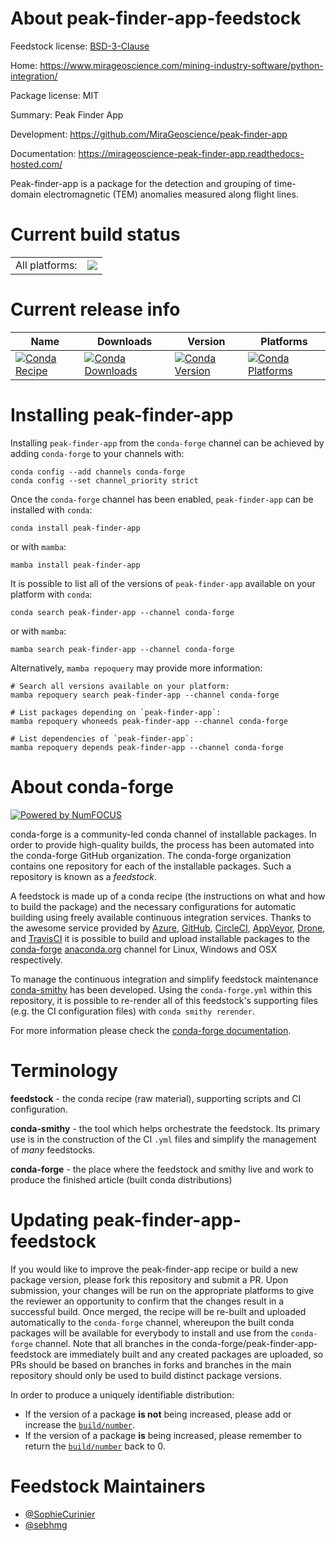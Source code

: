 About peak-finder-app-feedstock
===============================

Feedstock license: [BSD-3-Clause](https://github.com/conda-forge/peak-finder-app-feedstock/blob/main/LICENSE.txt)

Home: https://www.mirageoscience.com/mining-industry-software/python-integration/

Package license: MIT

Summary: Peak Finder App

Development: https://github.com/MiraGeoscience/peak-finder-app

Documentation: https://mirageoscience-peak-finder-app.readthedocs-hosted.com/

Peak-finder-app is a package for the detection and grouping of time-domain electromagnetic
(TEM) anomalies measured along flight lines.


Current build status
====================


<table><tr><td>All platforms:</td>
    <td>
      <a href="https://dev.azure.com/conda-forge/feedstock-builds/_build/latest?definitionId=23311&branchName=main">
        <img src="https://dev.azure.com/conda-forge/feedstock-builds/_apis/build/status/peak-finder-app-feedstock?branchName=main">
      </a>
    </td>
  </tr>
</table>

Current release info
====================

| Name | Downloads | Version | Platforms |
| --- | --- | --- | --- |
| [![Conda Recipe](https://img.shields.io/badge/recipe-peak--finder--app-green.svg)](https://anaconda.org/conda-forge/peak-finder-app) | [![Conda Downloads](https://img.shields.io/conda/dn/conda-forge/peak-finder-app.svg)](https://anaconda.org/conda-forge/peak-finder-app) | [![Conda Version](https://img.shields.io/conda/vn/conda-forge/peak-finder-app.svg)](https://anaconda.org/conda-forge/peak-finder-app) | [![Conda Platforms](https://img.shields.io/conda/pn/conda-forge/peak-finder-app.svg)](https://anaconda.org/conda-forge/peak-finder-app) |

Installing peak-finder-app
==========================

Installing `peak-finder-app` from the `conda-forge` channel can be achieved by adding `conda-forge` to your channels with:

```
conda config --add channels conda-forge
conda config --set channel_priority strict
```

Once the `conda-forge` channel has been enabled, `peak-finder-app` can be installed with `conda`:

```
conda install peak-finder-app
```

or with `mamba`:

```
mamba install peak-finder-app
```

It is possible to list all of the versions of `peak-finder-app` available on your platform with `conda`:

```
conda search peak-finder-app --channel conda-forge
```

or with `mamba`:

```
mamba search peak-finder-app --channel conda-forge
```

Alternatively, `mamba repoquery` may provide more information:

```
# Search all versions available on your platform:
mamba repoquery search peak-finder-app --channel conda-forge

# List packages depending on `peak-finder-app`:
mamba repoquery whoneeds peak-finder-app --channel conda-forge

# List dependencies of `peak-finder-app`:
mamba repoquery depends peak-finder-app --channel conda-forge
```


About conda-forge
=================

[![Powered by
NumFOCUS](https://img.shields.io/badge/powered%20by-NumFOCUS-orange.svg?style=flat&colorA=E1523D&colorB=007D8A)](https://numfocus.org)

conda-forge is a community-led conda channel of installable packages.
In order to provide high-quality builds, the process has been automated into the
conda-forge GitHub organization. The conda-forge organization contains one repository
for each of the installable packages. Such a repository is known as a *feedstock*.

A feedstock is made up of a conda recipe (the instructions on what and how to build
the package) and the necessary configurations for automatic building using freely
available continuous integration services. Thanks to the awesome service provided by
[Azure](https://azure.microsoft.com/en-us/services/devops/), [GitHub](https://github.com/),
[CircleCI](https://circleci.com/), [AppVeyor](https://www.appveyor.com/),
[Drone](https://cloud.drone.io/welcome), and [TravisCI](https://travis-ci.com/)
it is possible to build and upload installable packages to the
[conda-forge](https://anaconda.org/conda-forge) [anaconda.org](https://anaconda.org/)
channel for Linux, Windows and OSX respectively.

To manage the continuous integration and simplify feedstock maintenance
[conda-smithy](https://github.com/conda-forge/conda-smithy) has been developed.
Using the ``conda-forge.yml`` within this repository, it is possible to re-render all of
this feedstock's supporting files (e.g. the CI configuration files) with ``conda smithy rerender``.

For more information please check the [conda-forge documentation](https://conda-forge.org/docs/).

Terminology
===========

**feedstock** - the conda recipe (raw material), supporting scripts and CI configuration.

**conda-smithy** - the tool which helps orchestrate the feedstock.
                   Its primary use is in the construction of the CI ``.yml`` files
                   and simplify the management of *many* feedstocks.

**conda-forge** - the place where the feedstock and smithy live and work to
                  produce the finished article (built conda distributions)


Updating peak-finder-app-feedstock
==================================

If you would like to improve the peak-finder-app recipe or build a new
package version, please fork this repository and submit a PR. Upon submission,
your changes will be run on the appropriate platforms to give the reviewer an
opportunity to confirm that the changes result in a successful build. Once
merged, the recipe will be re-built and uploaded automatically to the
`conda-forge` channel, whereupon the built conda packages will be available for
everybody to install and use from the `conda-forge` channel.
Note that all branches in the conda-forge/peak-finder-app-feedstock are
immediately built and any created packages are uploaded, so PRs should be based
on branches in forks and branches in the main repository should only be used to
build distinct package versions.

In order to produce a uniquely identifiable distribution:
 * If the version of a package **is not** being increased, please add or increase
   the [``build/number``](https://docs.conda.io/projects/conda-build/en/latest/resources/define-metadata.html#build-number-and-string).
 * If the version of a package **is** being increased, please remember to return
   the [``build/number``](https://docs.conda.io/projects/conda-build/en/latest/resources/define-metadata.html#build-number-and-string)
   back to 0.

Feedstock Maintainers
=====================

* [@SophieCurinier](https://github.com/SophieCurinier/)
* [@sebhmg](https://github.com/sebhmg/)

